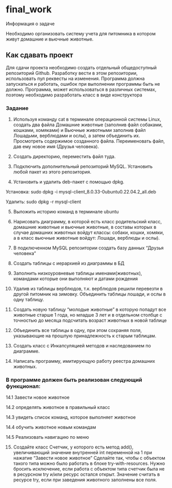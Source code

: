 # final_work

Информация о задаче


Необходимо организовать систему учета для питомника в котором живут домашние и вьючные животные.



## Как сдавать проект


Для сдачи проекта необходимо создать отдельный общедоступный репозиторий Github. Разработку вести в этом репозитории, использовать пул реквесты на изменения. Программа должна запускаться и работать, ошибок при выполнении программы быть не должно. Программа, может использоваться в различных системах, поэтому необходимо разработать класс в виде конструктора

### Задание


1. Используя команду cat в терминале операционной системы Linux, создать два файла Домашние животные (заполнив файл  собаками, кошками, хомяками) и Вьючные животными заполнив файл  Лошадьми, верблюдами и ослы), а затем объединить их. Просмотреть содержимое созданного файла. Переименовать файл, дав ему новое имя (Друзья человека).

2. Создать директорию, переместить файл туда.


3. Подключить дополнительный репозиторий MySQL. Установить любой пакет из этого репозитория.

4. Установить и удалить deb-пакет с помощью dpkg.

 Установка:  sudo dpkg -i mysql-client_8.0.33-0ubuntu0.22.04.2_all.deb

  Удалить:  sudo dpkg -r mysql-client


5. Выложить историю команд в терминале ubuntu


6. Нарисовать диаграмму, в которой есть класс родительский класс, домашние животные и вьючные животные, в составы которых в случае домашних животных войдут классы: собаки, кошки,  хомяки, а в класс вьючные животные войдут: Лошади, верблюды и ослы). 
7. В подключенном MySQL репозитории создать базу данных “Друзья человека”

8. Создать таблицы с иерархией из диаграммы в БД


9. Заполнить низкоуровневые таблицы именами(животных), командами которые они выполняют и датами рождения

10. Удалив из таблицы верблюдов, т.к. верблюдов решили перевезти в другой питомник на зимовку. Объединить таблицы лошади, и ослы в одну таблицу.

11. Создать новую таблицу “молодые животные” в которую попадут все животные старше 1 года,  но младше 3 лет и в отдельном столбце с точностью до месяца подсчитать возраст животных в новой таблице

12. Объединить все таблицы в одну, при этом сохраняя поля, указывающие на прошлую  принадлежность к старым таблицам.

13. Создать класс с Инкапсуляцией методов и наследованием по диаграмме.

14. Написать программу, имитирующую работу реестра домашних животных.


### В программе должен быть реализован следующий функционал:


14.1 Завести новое животное

14.2 определять животное в правильный класс

14.3 увидеть список команд, которое выполняет животное

14.4 обучить  животное новым командам

14.5 Реализовать навигацию по меню

15. Создайте класс Счетчик,  у которого есть метод add(), увеличивающий значение внутренней int переменной на 1 при нажатие “Завести новое животное” Сделайте так, чтобы с объектом такого типа можно было работать в блоке try-with-resources. Нужно бросить исключение, если  работа с объектом типа счетчик была не в ресурсном try и/или ресурс остался открыт. Значение считать в ресурсе try, если  при заведения животного заполнены все поля.

